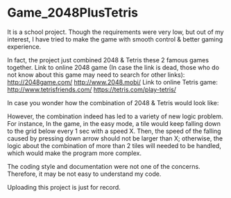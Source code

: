 # Game_2048PlusTetris
It is a school project. 
Though the requirements were very low, 
but out of my interest, I have tried to make the game with smooth control &amp; better gaming experience.

In fact, the project just combined 2048 & Tetris these 2 famous games together.
Link to online 2048 game (In case the link is dead, those who do not know about this game may need to search for other links):
http://2048game.com/
http://www.2048.mobi/
Link to online Tetris game:
http://www.tetrisfriends.com/
https://tetris.com/play-tetris/

In case you wonder how the combination of 2048 &amp; Tetris would look like:


However, the combination indeed has led to a variety of new logic problem.
For instance,
In the game, in the easy mode, a tile would keep falling down to the grid below every 1 sec with a speed X.
Then, the speed of the falling caused by pressing down arrow should not be larger than X;
otherwise, the logic about the combination of more than 2 tiles will needed to be handled, which would make the program more complex.

The coding style and documentation were not one of the concerns. Therefore, it may be not easy to understand my code.

Uploading this project is just for record.
